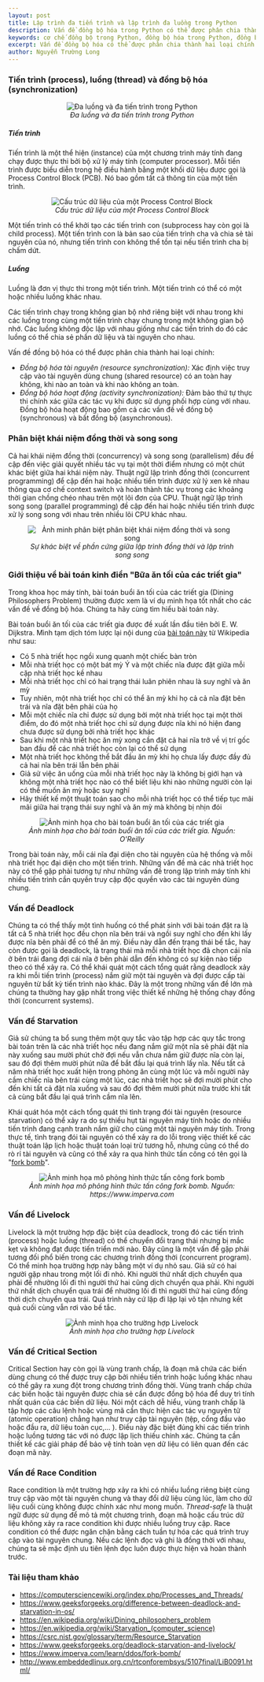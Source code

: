 ```yaml
---
layout: post
title: Lập trình đa tiến trình và lập trình đa luồng trong Python
description: Vấn đề đồng bộ hóa trong Python có thể được phân chia thành hai loại chính là đồng bộ hóa tài nguyên (resource synchronization) và đồng bộ hóa hoạt động (activity synchronization).
keywords: cơ chế đồng bộ trong Python, đồng bộ hóa trong Python, đồng bộ thread, đồng bộ tài nguyên, synchronization, đồng bộ trong Python, đồng bộ hoạt động, ngôn ngữ lập trình Python, đồng bộ các luồng, cơ chế đồng bộ, lập trình đa luồng, cơ chế lập trình đồng bộ
excerpt: Vấn đề đồng bộ hóa có thể được phân chia thành hai loại chính là đồng bộ hóa tài nguyên và đồng bộ hóa hoạt động. Trong khoa học máy tính, bài toán buổi ăn tối của các triết gia (Dining Philosophers Problem) thường được xem là ví dụ minh họa tốt nhất cho các vấn đề về đồng bộ hóa.
author: Nguyễn Trường Long
---
```


### Tiến trình (process), luồng (thread) và đồng bộ hóa (synchronization)

<figure class="image">
<center>
  <img src="https://nguyentruonglong.net/images/MultithreadingvsMultiprocessing.png" alt="Đa luồng và đa tiến trình trong Python">
  <figcaption>
	  <i>Đa luồng và đa tiến trình trong Python</i>
  </figcaption>
</center>
</figure>

##### <i>Tiến trình</i>

Tiến trình là một thể hiện (instance) của một chương trình máy tính đang chạy được thực thi bởi bộ xử lý máy tính (computer processor). Mỗi tiến trình được biểu diễn trong hệ điều hành bằng một khối dữ liệu được gọi là Process Control Block (PCB). Nó bao gồm tất cả thông tin của một tiến trình.

<figure class="image">
<center>
  <img src="https://nguyentruonglong.net/images/ProcessControlBlock.png" alt="Cấu trúc dữ liệu của một Process Control Block">
  <figcaption>
	  <i>Cấu trúc dữ liệu của một Process Control Block</i>
  </figcaption>
</center>
</figure>

Một tiến trình có thể khởi tạo các tiến trình con (subprocess hay còn gọi là child process). Một tiến trình con là bản sao của tiến trình cha và chia sẻ tài nguyên của nó, nhưng tiến trình con không thể tồn tại nếu tiến trình cha bị chấm dứt.
	
##### <i>Luồng</i>

Luồng là đơn vị thực thi trong một tiến trình. Một tiến trình có thể có một hoặc nhiều luồng khác nhau.

Các tiến trình chạy trong không gian bộ nhớ riêng biệt với nhau trong khi các luồng trong cùng một tiến trình chạy chung trong một không gian bộ nhớ. Các luồng không độc lập với nhau giống như các tiến trình do đó các luồng có thể chia sẻ phần dữ liệu và tài nguyên cho nhau.

Vấn đề đồng bộ hóa có thể được phân chia thành hai loại chính:

* <i>Đồng bộ hóa tài nguyên (resource synchronization):</i> Xác định việc truy cập vào tài nguyên dùng chung (shared resource) có an toàn hay không, khi nào an toàn và khi nào không an toàn.
* <i>Đồng bộ hóa hoạt động (activity synchronization):</i> Đảm bảo thứ tự thực thi chính xác giữa các tác vụ khi được sử dụng phối hợp cùng với nhau. Đồng bộ hóa hoạt động bao gồm cả các vấn đề về đồng bộ (synchronous) và bất đồng bộ (asynchronous).

### Phân biệt khái niệm đồng thời và song song

Cả hai khái niệm đồng thời (concurrency) và song song (parallelism) đều đề cập đến việc giải quyết nhiều tác vụ tại một thời điểm nhưng có một chút khác biệt giữa hai khái niệm này. Thuật ngữ lập trình đồng thời (concurrent programming) để cập đến hai hoặc nhiều tiến trình được xử lý xen kẽ nhau thông qua cơ chế context switch và hoàn thành tác vụ trong các khoảng thời gian chồng chéo nhau trên một lõi đơn của CPU. Thuật ngữ lập trình song song (parallel programming) đề cập đến hai hoặc nhiều tiến trình được xử lý song song với nhau trên nhiều lõi CPU khác nhau.

<figure class="image">
<center>
  <img src="https://nguyentruonglong.net/images/HardwareConcurrencyParallel.png" alt="Ảnh minh phân biệt phân biệt khái niệm đồng thời và song song">
  <figcaption>
	  <i>Sự khác biệt về phần cứng giữa lập trình đồng thời và lập trình song song</i>
  </figcaption>
</center>
</figure>

### Giới thiệu về bài toán kinh điển "Bữa ăn tối của các triết gia"

Trong khoa học máy tính, bài toán buổi ăn tối của các triết gia (Dining Philosophers Problem) thường được xem là ví dụ minh họa tốt nhất cho các vấn đề về đồng bộ hóa. Chúng ta hãy cùng tìm hiểu bài toán này.

Bài toán buổi ăn tối của các triết gia được đề xuất lần đầu tiên bởi E. W. Dijkstra. Mình tạm dịch tóm lược lại nội dung của <a href="https://en.wikipedia.org/wiki/Dining_philosophers_problem" target="_blank">bài toán này</a> từ Wikipedia như sau:<br/>

* Có 5 nhà triết học ngồi xung quanh một chiếc bàn tròn
* Mỗi nhà triết học có một bát mỳ Ý và một chiếc nĩa được đặt giữa mỗi cặp nhà triết học kề nhau
* Mỗi nhà triết học chỉ có hai trạng thái luân phiên nhau là suy nghĩ và ăn mỳ
* Tuy nhiên, một nhà triết học chỉ có thể ăn mỳ khi họ cả cả nĩa đặt bên trái và nĩa đặt bên phải của họ
* Mỗi một chiếc nĩa chỉ được sử dụng bởi một nhà triết học tại một thời điểm, do đó một nhà triết học chỉ sử dụng được nĩa khi nó hiện đang chưa được sử dụng bởi nhà triết học khác
* Sau khi một nhà triết học ăn mỳ xong cần đặt cả hai nĩa trở về vị trí gốc ban đầu để các nhà triết học còn lại có thể sử dụng
* Một nhà triết học không thể bắt đầu ăn mỳ khi họ chưa lấy được đầy đủ cả hai nĩa bên trái lẫn bên phải
* Giả sử việc ăn uống của mỗi nhà triết học này là không bị giới hạn và không một nhà triết học nào có thể biết liệu khi nào những người còn lại có thể muốn ăn mỳ hoặc suy nghĩ
* Hãy thiết kế một thuật toán sao cho mỗi nhà triết học có thể tiếp tục mãi mãi giữa hai trạng thái suy nghĩ và ăn mỳ mà không bị nhịn đói

<figure class="image">
<center>
  <img src="https://nguyentruonglong.net/images/DiningPhilosophersProblem.png" alt="Ảnh minh họa cho bài toán buổi ăn tối của các triết gia">
  <figcaption>
	  <i>Ảnh minh họa cho bài toán buổi ăn tối của các triết gia. Nguồn: O'Reilly</i>
  </figcaption>
</center>
</figure>

Trong bài toán này, mỗi cái nĩa đại diện cho tài nguyên của hệ thống và mỗi nhà triết học đại diện cho một tiến trình. Những vấn đề mà các nhà triết học này có thể gặp phải tương tự như những vấn đề trong lập trình máy tính khi nhiều tiến trình cần quyền truy cập độc quyền vào các tài nguyên dùng chung.

### Vấn đề Deadlock

Chúng ta có thể thấy một tình huống có thể phát sinh với bài toán đặt ra là tất cả 5 nhà triết học đều chọn nĩa bên trái và ngồi suy nghĩ cho đến khi lấy được nĩa bên phải để có thể ăn mỳ. Điều này dẫn đến trạng thái bế tắc, hay còn được gọi là deadlock, là trạng thái mà mỗi nhà triết học đã chọn cái nĩa ở bên trái đang đợi cái nĩa ở bên phải dẫn đến không có sự kiện nào tiếp theo có thể xảy ra. Có thể khái quát một cách tổng quát rằng deadlock xảy ra khi mỗi tiến trình (process) nắm giữ một tài nguyên và đợi được cấp tài nguyên từ bất kỳ tiến trình nào khác. Đây là một trong những vấn đề lớn mà chúng ta thường hay gặp nhất trong việc thiết kế những hệ thống chạy đồng thời (concurrent systems).

### Vấn đề Starvation

Giả sử chúng ta bổ sung thêm một quy tắc vào tập hợp các quy tắc trong bài toán trên là các nhà triết học nếu đang nắm giữ một nĩa sẽ phải đặt nĩa này xuống sau mười phút chờ đợi nếu vẫn chưa nắm giữ được nĩa còn lại, sau đó đợi thêm mười phút nữa để bắt đầu lại quá trình lấy nĩa. Nếu tất cả năm nhà triết học xuất hiện trong phòng ăn cùng một lúc và mỗi người này cầm chiếc nĩa bên trái cùng một lúc, các nhà triết học sẽ đợi mười phút cho đến khi tất cả đặt nĩa xuống và sau đó đợi thêm mười phút nữa trước khi tất cả cùng bắt đầu lại quá trình cầm nĩa lên.

Khái quát hóa một cách tổng quát thì tình trạng đói tài nguyên (resource starvation) có thể xảy ra do sự thiếu hụt tài nguyên máy tính hoặc do nhiều tiến trình đang cạnh tranh nắm giữ cho cùng một tài nguyên máy tính. Trong thực tế, tình trạng đói tài nguyên có thể xảy ra do lỗi trong việc thiết kế các thuật toán lập lịch hoặc thuật toán loại trừ tương hỗ, nhưng cũng có thể do rò rỉ tài nguyên và cũng có thể xảy ra qua hình thức tấn công có tên gọi là "<a href="https://www.imperva.com/learn/ddos/fork-bomb/" target="_blank">fork bomb</a>".

<figure class="image">
<center>
  <img src="https://nguyentruonglong.net/images/ForkBombAttack.jpg" alt="Ảnh minh họa mô phỏng hình thức tấn công fork bomb">
  <figcaption>
	  <i>Ảnh minh họa mô phỏng hình thức tấn công fork bomb. Nguồn: https://www.imperva.com</i>
  </figcaption>
</center>
</figure>

### Vấn đề Livelock

Livelock là một trường hợp đặc biệt của deadlock, trong đó các tiến trình (process) hoặc luồng (thread) có thể chuyển đổi trạng thái nhưng bị mắc kẹt và không đạt được tiến triển mới nào. Đây cũng là một vấn đề gặp phải tương đối phổ biến trong các chương trình đồng thời (concurrent program). Có thể minh họa trường hợp này bằng một ví dụ nhỏ sau. Giả sử có hai người gặp nhau trong một lối đi nhỏ. Khi người thứ nhất dịch chuyển qua phải để nhường lối đi thì người thứ hai cũng dịch chuyển qua phải. Khi người thứ nhất dịch chuyển qua trái để nhường lối đi thì người thứ hai cũng đồng thời dịch chuyển qua trái. Quá trình này cứ lặp đi lặp lại vô tận nhưng kết quả cuối cùng vẫn rơi vào bế tắc.

<figure class="image">
<center>
  <img src="https://nguyentruonglong.net/images/LivelockIllustration.png" alt="Ảnh minh họa cho trường hợp Livelock">
  <figcaption>
	  <i>Ảnh minh họa cho trường hợp Livelock</i>
  </figcaption>
</center>
</figure>

### Vấn đề Critical Section

Critical Section hay còn gọi là vùng tranh chấp, là đoạn mã chứa các biến dùng chung có thể được truy cập bởi nhiều tiến trình hoặc luồng khác nhau có thể gây ra xung đột trong chương trình đồng thời. Vùng tranh chấp chứa các biến hoặc tài nguyên được chia sẻ cần được đồng bộ hóa để duy trì tính nhất quán của các biến dữ liệu. Nói một cách dễ hiểu, vùng tranh chấp là tập hợp các câu lệnh hoặc vùng mã cần thực hiện các tác vụ nguyên tử (atomic operation) chẳng hạn như truy cập tài nguyên (tệp, cổng đầu vào hoặc đầu ra, dữ liệu toàn cục,... ). Điều này đặc biệt đúng khi các tiến trình hoặc luồng tương tác với nó được lập lịch thiếu chính xác. Chúng ta cần thiết kế các giải pháp để bảo vệ tính toàn vẹn dữ liệu có liên quan đến các đoạn mã này.

### Vấn đề Race Condition

Race condition là một trường hợp xảy ra khi có nhiều luồng riêng biệt cùng truy cập vào một tài nguyên chung và thay đổi dữ liệu cùng lúc, làm cho dữ liệu cuối cùng không được chính xác như mong muốn. <i>Thread-safe</i> là thuật ngữ được sử dụng để mô tả một chương trình, đoạn mã hoặc cấu trúc dữ liệu không xảy ra race condition khi được nhiều luồng truy cập. Race condition có thể được ngăn chặn bằng cách tuần tự hóa các quá trình truy cập vào tài nguyên chung. Nếu các lệnh đọc và ghi là đồng thời với nhau, chúng ta sẽ mặc định ưu tiên lệnh đọc luôn được thực hiện và hoàn thành trước. 

### Tài liệu tham khảo

* <a href="https://computersciencewiki.org/index.php/Processes_and_Threads/" target="_blank">https://computersciencewiki.org/index.php/Processes_and_Threads/</a>
* <a href="https://www.geeksforgeeks.org/difference-between-deadlock-and-starvation-in-os/" target="_blank">https://www.geeksforgeeks.org/difference-between-deadlock-and-starvation-in-os/</a>
* <a href="https://en.wikipedia.org/wiki/Dining_philosophers_problem" target="_blank">https://en.wikipedia.org/wiki/Dining_philosophers_problem</a>
* <a href="https://en.wikipedia.org/wiki/Starvation_(computer_science)" target="_blank">https://en.wikipedia.org/wiki/Starvation_(computer_science)</a>
* <a href="https://csrc.nist.gov/glossary/term/Resource_Starvation" target="_blank">https://csrc.nist.gov/glossary/term/Resource_Starvation</a>
* <a href="https://www.geeksforgeeks.org/deadlock-starvation-and-livelock/" target="_blank">https://www.geeksforgeeks.org/deadlock-starvation-and-livelock/</a>
* <a href="https://www.imperva.com/learn/ddos/fork-bomb/" target="_blank">https://www.imperva.com/learn/ddos/fork-bomb/</a>
* <a href="http://www.embeddedlinux.org.cn/rtconforembsys/5107final/LiB0091.html/" target="_blank">http://www.embeddedlinux.org.cn/rtconforembsys/5107final/LiB0091.html/</a>




